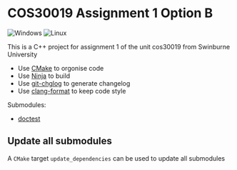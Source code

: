# COS30019 Assignment 1 Option B

![Windows](https://github.com/newbee1905/cos30019_ass1_optionB/workflows/windows.yml/badge.svg)
![Linux](https://github.com/newbee1905/cos30019_ass1_optionB/workflows/linux.yml/badge.svg)

This is a C++ project for assignment 1 of the unit cos30019 from Swinburne University

* Use [CMake](https://cmake.org/download/) to orgonise code
* Use [Ninja](https://ninja-build.org/) to build
* Use [git-chglog](https://github.com/git-chglog/git-chglog) to generate changelog
* Use [clang-format](https://clang.llvm.org/docs/ClangFormat.html) to keep code style

Submodules:

* [doctest](https://github.com/onqtam/doctest)

## Update all submodules

A `CMake` target `update_dependencies` can be used to update all submodules

